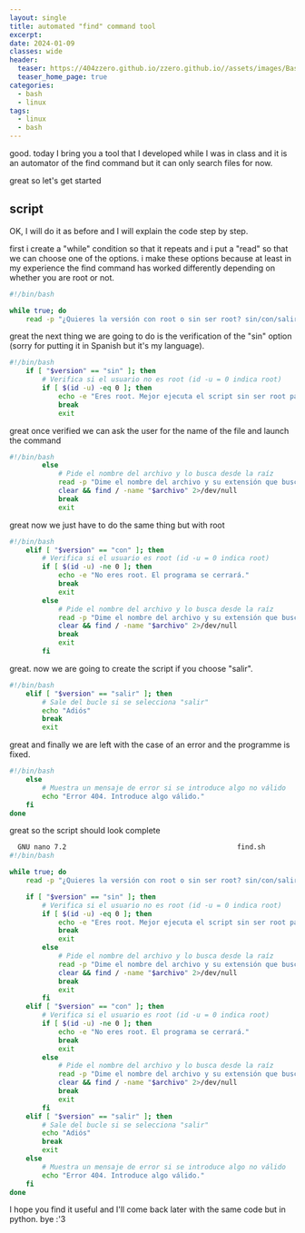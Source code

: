 ```yaml
---
layout: single
title: automated "find" command tool
excerpt: 
date: 2024-01-09
classes: wide
header:
  teaser: https://404zzero.github.io/zzero.github.io//assets/images/Bash_Logo_Colored.svg.png
  teaser_home_page: true
categories:
  - bash
  - linux
tags:  
  - linux
  - bash
---
```


good. today I bring you a tool that I developed while I was in class and it is an automator of the find command but it can only search files for now. 

great so let's get started

## script

OK, I will do it as before and I will explain the code step by step. 

first i create a "while" condition so that it repeats and i put a "read" so that we can choose one of the options. i make these options because at least in my experience the find command has worked differently depending on whether you are root or not. 

```bash
#!/bin/bash

while true; do
    read -p "¿Quieres la versión con root o sin ser root? sin/con/salir: " version


```

great the next thing we are going to do is the verification of the "sin" option (sorry for putting it in Spanish but it's my language).

```bash
#!/bin/bash
    if [ "$version" == "sin" ]; then
        # Verifica si el usuario no es root (id -u = 0 indica root)
        if [ $(id -u) -eq 0 ]; then
            echo -e "Eres root. Mejor ejecuta el script sin ser root para un mejor funcionamiento."
            break
            exit

```

great once verified we can ask the user for the name of the file and launch the command

```bash
#!/bin/bash
        else
            # Pide el nombre del archivo y lo busca desde la raíz
            read -p "Dime el nombre del archivo y su extensión que buscas, buscaré desde la raíz: " archivo
            clear && find / -name "$archivo" 2>/dev/null
            break
            exit

```

great now we just have to do the same thing but with root

```bash
#!/bin/bash
    elif [ "$version" == "con" ]; then
        # Verifica si el usuario es root (id -u = 0 indica root)
        if [ $(id -u) -ne 0 ]; then
            echo -e "No eres root. El programa se cerrará."
            break
            exit
        else
            # Pide el nombre del archivo y lo busca desde la raíz
            read -p "Dime el nombre del archivo y su extensión que buscas, buscaré desde la raíz: " archivo
            clear && find / -name "$archivo" 2>/dev/null
            break
            exit
        fi

```

great. now we are going to create the script if you choose "salir".

```bash
#!/bin/bash
    elif [ "$version" == "salir" ]; then
        # Sale del bucle si se selecciona "salir"
        echo "Adiós"
        break
        exit
```

great and finally we are left with the case of an error and the programme is fixed.

```bash
#!/bin/bash
    else
        # Muestra un mensaje de error si se introduce algo no válido
        echo "Error 404. Introduce algo válido."
    fi
done


```

great so the script should look complete

```bash
  GNU nano 7.2                                          find.sh                                                    
#!/bin/bash

while true; do
    read -p "¿Quieres la versión con root o sin ser root? sin/con/salir: " version

    if [ "$version" == "sin" ]; then
        # Verifica si el usuario no es root (id -u = 0 indica root)
        if [ $(id -u) -eq 0 ]; then
            echo -e "Eres root. Mejor ejecuta el script sin ser root para un mejor funcionamiento."
            break
            exit
        else
            # Pide el nombre del archivo y lo busca desde la raíz
            read -p "Dime el nombre del archivo y su extensión que buscas, buscaré desde la raíz: " archivo
            clear && find / -name "$archivo" 2>/dev/null
            break
            exit
        fi
    elif [ "$version" == "con" ]; then
        # Verifica si el usuario es root (id -u = 0 indica root)
        if [ $(id -u) -ne 0 ]; then
            echo -e "No eres root. El programa se cerrará."
            break
            exit
        else
            # Pide el nombre del archivo y lo busca desde la raíz
            read -p "Dime el nombre del archivo y su extensión que buscas, buscaré desde la raíz: " archivo
            clear && find / -name "$archivo" 2>/dev/null
            break
            exit
        fi
    elif [ "$version" == "salir" ]; then
        # Sale del bucle si se selecciona "salir"
        echo "Adiós"
        break
        exit
    else
        # Muestra un mensaje de error si se introduce algo no válido
        echo "Error 404. Introduce algo válido."
    fi
done

```

I hope you find it useful and I'll come back later with the same code but in python. bye :'3
